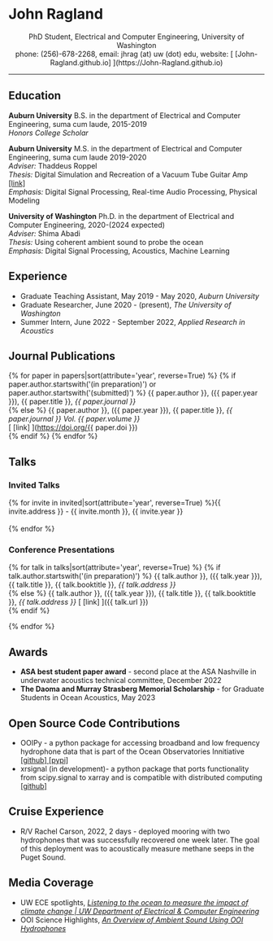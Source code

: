 </br>
</br>
</br>

# John Ragland
<p style="text-align: center;">PhD Student, Electrical and Computer Engineering, University of Washington </br> phone: (256)-678-2268, email: jhrag (at) uw (dot) edu, website: [ [John-Ragland.github.io] ](https://John-Ragland.github.io)</p>

---
## Education
**Auburn University**
B.S. in the department of Electrical and Computer Engineering, suma cum laude, 2015-2019</br>
*Honors College Scholar*</br>

**Auburn University**
M.S. in the department of Electrical and Computer Engineering, suma cum laude 2019-2020</br>
*Adviser:* Thaddeus Roppel</br>
*Thesis:* Digital Simulation and Recreation of a Vacuum Tube Guitar Amp [ [link] ](http://hdl.handle.net/10415/7112)</br>
*Emphasis:* Digital Signal Processing, Real-time Audio Processing, Physical Modeling
</br>

**University of Washington**
Ph.D. in the department of Electrical and Computer Engineering, 2020-(2024 expected)</br>
*Adviser:* Shima Abadi</br>
*Thesis:* Using coherent ambient sound to probe the ocean</br>
*Emphasis:* Digital Signal Processing, Acoustics, Machine Learning</br>

## Experience
- Graduate Teaching Assistant, May 2019 - May 2020, *Auburn University*
- Graduate Researcher, June 2020 - (present), *The University of Washington*
- Summer Intern, June 2022 - September 2022, *Applied Research in Acoustics*

## Journal Publications

{% for paper in papers|sort(attribute='year', reverse=True) %}
  {% if paper.author.startswith('(in preparation)') or paper.author.startswith('(submitted)') %}
    {{ paper.author }}, ({{ paper.year }}), {{ paper.title }}, *{{ paper.journal }}* </br>
  {% else %}
    {{ paper.author }}, ({{ paper.year }}), {{ paper.title }}, *{{ paper.journal }} Vol. {{ paper.volume }}* </br>[ [link] ](https://doi.org/{{ paper.doi }}) </br>
  {% endif %}
{% endfor %}


## Talks

### Invited Talks
{% for invite in invited|sort(attribute='year', reverse=True) %}{{ invite.address }} - {{ invite.month }}, {{ invite.year }}</br></br>
{% endfor %}

### Conference Presentations
{% for talk in talks|sort(attribute='year', reverse=True) %}
  {% if talk.author.startswith('(in preparation)')  %}
    {{ talk.author }}, ({{ talk.year }}), {{ talk.title }}, {{ talk.booktitle }}, *{{ talk.address }}* </br>
  {% else %}
    {{ talk.author }}, ({{ talk.year }}), {{ talk.title }}, {{ talk.booktitle }}, *{{ talk.address }}* [ [link] ]({{ talk.url }})</br>
  {% endif %}


{% endfor %}

## Awards

- **ASA best student paper award** - second place at the ASA Nashville in underwater acoustics technical committee, December 2022
- **The Daoma and Murray Strasberg Memorial Scholarship** - for Graduate Students in Ocean Acoustics, May 2023

## Open Source Code Contributions
- OOIPy - a python package for accessing broadband and low frequency hydrophone data that is part of the Ocean Observatories Innitiative [ [github] ](https://github.com/Ocean-Data-Lab/ooipy) [ [pypi] ](https://pypi.org/project/ooipy/)
- xrsignal (in development)- a python package that ports functionality from scipy.signal to xarray and is compatible with distributed computing [ [github] ](https://github.com/John-Ragland/xrsignal) 

## Cruise Experience
- R/V Rachel Carson, 2022, 2 days - deployed mooring with two hydrophones that was successfully recovered one week later. The goal of this deployment was to acoustically measure methane seeps in the Puget Sound.

## Media Coverage
- UW ECE spotlights, [*Listening to the ocean to measure the impact of climate change | UW Department of Electrical & Computer Engineering*](https://web.archive.org/web/20230731211310/https://www.ece.uw.edu/spotlight/listening-to-the-ocean-climate-change/)
- OOI Science Highlights, [*An Overview of Ambient Sound Using OOI Hydrophones*](https://web.archive.org/web/20230731211602/https://oceanobservatories.org/2022/11/an-overview-of-ambient-sound-using-ooi-hydrophones/)
